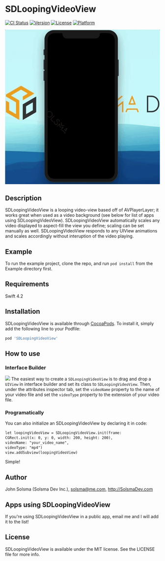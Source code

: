 # SDLoopingVideoView

[![CI Status](https://img.shields.io/travis/SolsmaHawk/SDFancyTextField.svg?style=flat)](https://travis-ci.org/SolsmaHawk/SDFancyTextField)
[![Version](https://img.shields.io/cocoapods/v/SDFancyTextField.svg?style=flat)](https://cocoapods.org/pods/SDFancyTextField)
[![License](https://img.shields.io/cocoapods/l/SDFancyTextField.svg?style=flat)](https://cocoapods.org/pods/SDFancyTextField)
[![Platform](https://img.shields.io/cocoapods/p/SDFancyTextField.svg?style=flat)](https://cocoapods.org/pods/SDFancyTextField)

![](Screenshots/SDLoopingVideoView_demo.gif)

## Description

SDLoopingVideoView is a looping video-view based off of AVPlayerLayer; it works great when used as a video background (see below for list of apps using SDLoopingVideoView). SDLoopingVideoView automatically scales any video  displayed to aspect-fill the view you define; scaling can be set manually as well. SDLoopingVideoView responds to any UIView animations and scales accordingly without interuption of the video playing.

## Example

To run the example project, clone the repo, and run `pod install` from the Example directory first.

## Requirements

Swift 4.2

## Installation

SDLoopingVideoView is available through [CocoaPods](https://cocoapods.org). To install
it, simply add the following line to your Podfile:

```ruby
pod 'SDLoopingVideoView'
```

## How to use

### Interface Builder
![](Screenshots/SDFancyTextField_example1.png)
The easiest way to create a ```SDLoopingVideoView``` is to drag and drop a ```UIView``` in interface builder and set its class to ```SDLoopingVideoView```. Then, under the attributes inspector tab, set the ```videoName``` property to the name of your video file and set the ```videoType``` property to the extension of your video file.

### Programatically
You can also initialize an SDLoopingVideoView by declaring it in code:
```
let loopingVideoView = SDLoopingVideoView.init(frame: 
CGRect.init(x: 0, y: 0, width: 200, height: 200), 
videoName: "your_video_name", 
videoType: "mp4")
view.addSubview(loopingVideoView)
```
Simple!

## Author

John Solsma (Solsma Dev Inc.), solsma@me.com, http://SolsmaDev.com

## Apps using SDLoopingVideoView
If you're using SDLoopingVideoView in a public app, email me and I will add it to the list!
## License

SDLoopingVideoView is available under the MIT license. See the LICENSE file for more info.
